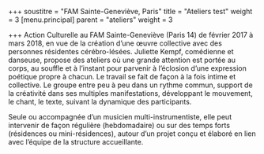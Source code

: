 +++
soustitre = "FAM Sainte-Geneviève, Paris"
title = "Ateliers test"
weight = 3
[menu.principal]
parent = "ateliers"
weight = 3

+++
Action Culturelle au FAM Sainte-Geneviève (Paris 14) de février 2017 à mars 2018, en vue de la création d’une œuvre collective avec des personnes résidentes cérébro-lésées.
Juliette Kempf, comédienne et danseuse, propose des ateliers où une grande attention est portée au corps, au souffle et à l’instant pour parvenir à l’éclosion d’une expression poétique propre à chacun. Le travail se fait de façon à la fois intime et collective. Le groupe entre peu à peu dans un rythme commun, support de la créativité dans ses multiples manifestations, développant le mouvement, le chant, le texte, suivant la dynamique des participants.

Seule ou accompagnée d’un musicien multi-instrumentiste, elle peut intervenir de façon régulière (hebdomadaire) ou sur des temps forts (résidences ou mini-résidences), autour d’un projet conçu et élaboré en lien avec l’équipe de la structure accueillante.
	